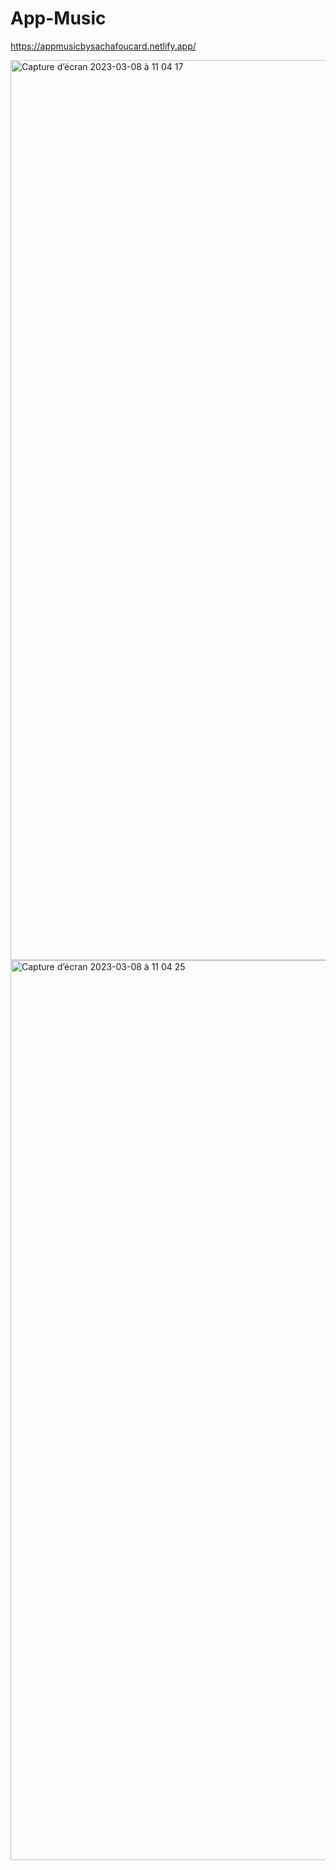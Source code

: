 # App-Music

https://appmusicbysachafoucard.netlify.app/

<img width="1440" alt="Capture d’écran 2023-03-08 à 11 04 17" src="https://user-images.githubusercontent.com/94567706/223670259-99f4c546-6def-4095-a393-ba973acae6fb.png">

<img width="1440" alt="Capture d’écran 2023-03-08 à 11 04 25" src="https://user-images.githubusercontent.com/94567706/223670291-f7fbfab0-e0fc-4f51-8034-05ed4df182df.png">
 

